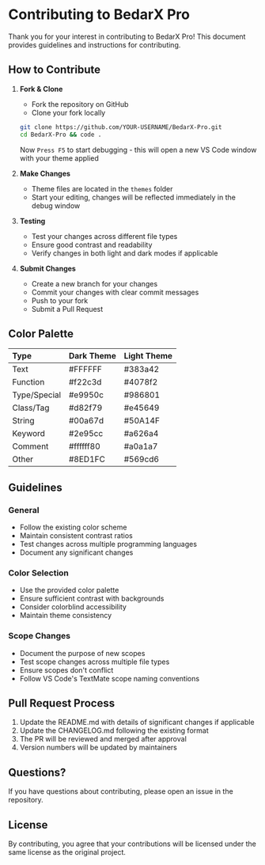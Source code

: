 # Contributing to BedarX Pro

Thank you for your interest in contributing to BedarX Pro! This document provides guidelines and instructions for contributing.

## How to Contribute

1. **Fork & Clone**

   - Fork the repository on GitHub
   - Clone your fork locally

   ```bash
   git clone https://github.com/YOUR-USERNAME/BedarX-Pro.git
   cd BedarX-Pro && code .
   ```
   Now `Press F5` to start debugging - this will open a new VS Code window with your theme applied

3. **Make Changes**

   - Theme files are located in the `themes` folder
   - Start your editing, changes will be reflected immediately in the debug window

4. **Testing**

   - Test your changes across different file types
   - Ensure good contrast and readability
   - Verify changes in both light and dark modes if applicable

5. **Submit Changes**
   - Create a new branch for your changes
   - Commit your changes with clear commit messages
   - Push to your fork
   - Submit a Pull Request

## Color Palette

| Type         | Dark Theme | Light Theme |
| :----------- | :--------- | :---------- |
| Text         | #FFFFFF    | #383a42     |
| Function     | #f22c3d    | #4078f2     |
| Type/Special | #e9950c    | #986801     |
| Class/Tag    | #d82f79    | #e45649     |
| String       | #00a67d    | #50A14F     |
| Keyword      | #2e95cc    | #a626a4     |
| Comment      | #ffffff80  | #a0a1a7     |
| Other        | #8ED1FC    | #569cd6     |

## Guidelines

### General

- Follow the existing color scheme
- Maintain consistent contrast ratios
- Test changes across multiple programming languages
- Document any significant changes

### Color Selection

- Use the provided color palette
- Ensure sufficient contrast with backgrounds
- Consider colorblind accessibility
- Maintain theme consistency

### Scope Changes

- Document the purpose of new scopes
- Test scope changes across multiple file types
- Ensure scopes don't conflict
- Follow VS Code's TextMate scope naming conventions

## Pull Request Process

1. Update the README.md with details of significant changes if applicable
2. Update the CHANGELOG.md following the existing format
3. The PR will be reviewed and merged after approval
4. Version numbers will be updated by maintainers

## Questions?

If you have questions about contributing, please open an issue in the repository.

## License

By contributing, you agree that your contributions will be licensed under the same license as the original project.
